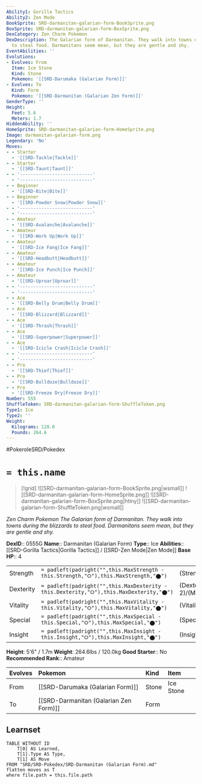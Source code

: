 ```yaml
---
Ability1: Gorilla Tactics
Ability2: Zen Mode
BookSprite: SRD-darmanitan-galarian-form-BookSprite.png
BoxSprite: SRD-darmanitan-galarian-form-BoxSprite.png
DexCategory: Zen Charm Pokemon
DexDescription: The Galarian form of Darmanitan. They walk into towns during the blizzards
  to steal food. Darmanitans seem mean, but they are gentle and shy.
EventAbilities: ''
Evolutions:
- Evolves: From
  Item: Ice Stone
  Kind: Stone
  Pokemon: '[[SRD-Darumaka (Galarian Form)]]'
- Evolves: To
  Kind: Form
  Pokemon: '[[SRD-Darmanitan (Galarian Zen Form)]]'
GenderType: ''
Height:
  Feet: 5.6
  Meters: 1.7
HiddenAbility: ''
HomeSprite: SRD-darmanitan-galarian-form-HomeSprite.png
Image: darmanitan-galarian-form.png
Legendary: 'No'
Moves:
- - Starter
  - '[[SRD-Tackle|Tackle]]'
- - Starter
  - '[[SRD-Taunt|Taunt]]'
- - '---------------------------'
  - '---------------------------'
- - Beginner
  - '[[SRD-Bite|Bite]]'
- - Beginner
  - '[[SRD-Powder Snow|Powder Snow]]'
- - '---------------------------'
  - '---------------------------'
- - Amateur
  - '[[SRD-Avalanche|Avalanche]]'
- - Amateur
  - '[[SRD-Work Up|Work Up]]'
- - Amateur
  - '[[SRD-Ice Fang|Ice Fang]]'
- - Amateur
  - '[[SRD-Headbutt|Headbutt]]'
- - Amateur
  - '[[SRD-Ice Punch|Ice Punch]]'
- - Amateur
  - '[[SRD-Uproar|Uproar]]'
- - '---------------------------'
  - '---------------------------'
- - Ace
  - '[[SRD-Belly Drum|Belly Drum]]'
- - Ace
  - '[[SRD-Blizzard|Blizzard]]'
- - Ace
  - '[[SRD-Thrash|Thrash]]'
- - Ace
  - '[[SRD-Superpower|Superpower]]'
- - Ace
  - '[[SRD-Icicle Crash|Icicle Crash]]'
- - '---------------------------'
  - '---------------------------'
- - Pro
  - '[[SRD-Thief|Thief]]'
- - Pro
  - '[[SRD-Bulldoze|Bulldoze]]'
- - Pro
  - '[[SRD-Freeze Dry|Freeze Dry]]'
Number: 555
ShuffleToken: SRD-darmanitan-galarian-form-ShuffleToken.png
Type1: Ice
Type2: ''
Weight:
  Kilograms: 120.0
  Pounds: 264.6
---
```


#PokeroleSRD/Pokedex

# `= this.name`

> [!grid]
> ![[SRD-darmanitan-galarian-form-BookSprite.png|wsmall]]
> ![[SRD-darmanitan-galarian-form-HomeSprite.png]]
> ![[SRD-darmanitan-galarian-form-BoxSprite.png|htiny]]
> ![[SRD-darmanitan-galarian-form-ShuffleToken.png|wsmall]]


*Zen Charm Pokemon*
*The Galarian form of Darmanitan. They walk into towns during the blizzards to steal food. Darmanitans seem mean, but they are gentle and shy.*

**DexID**:: 0555G
**Name**:: Darmanitan (Galarian Form)
**Type**:: Ice
**Abilities**:: [[SRD-Gorilla Tactics|Gorilla Tactics]] / [[SRD-Zen Mode|Zen Mode]]
**Base HP**:: 4

|           |                                                                                        |                                          |
| --------- | -------------------------------------------------------------------------------------- | ---------------------------------------- |
| Strength  | `= padleft(padright("",this.MaxStrength - this.Strength,"⭘"),this.MaxStrength,"⬤")`    | (Strength::3)/(MaxStrength::6)   |
| Dexterity | `= padleft(padright("",this.MaxDexterity - this.Dexterity,"⭘"),this.MaxDexterity,"⬤")` | (Dexterity:: 2)/(MaxDexterity::4) |
| Vitality  | `= padleft(padright("",this.MaxVitality - this.Vitality,"⭘"),this.MaxVitality,"⬤")`    | (Vitality::3)/(MaxVitality::6)   |
| Special   | `= padleft(padright("",this.MaxSpecial - this.Special,"⭘"),this.MaxSpecial,"⬤")`       | (Special::1)/(MaxSpecial::3)     |
| Insight   | `= padleft(padright("",this.MaxInsight - this.Insight,"⭘"),this.MaxInsight,"⬤")`       | (Insight::2)/(MaxInsight::4)     |

**Height**: 5'6" / 1.7m
**Weight**: 264.6lbs / 120.0kg
**Good Starter**:: No
**Recommended Rank**:: Amateur

| Evolves   | Pokemon                                | Kind   | Item      |
|:----------|:---------------------------------------|:-------|:----------|
| From      | [[SRD-Darumaka (Galarian Form)]]       | Stone  | Ice Stone |
| To        | [[SRD-Darmanitan (Galarian Zen Form)]] | Form   |           |

## Learnset

```dataview
TABLE WITHOUT ID
    T[0] AS Learned,
    T[1].Type AS Type,
    T[1] AS Move
FROM "SRD/SRD-Pokedex/SRD-Darmanitan (Galarian Form).md"
flatten moves as T
where file.path = this.file.path
```
